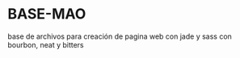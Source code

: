 # BASE-MAO

base de archivos para creación de pagina web con jade y sass con bourbon, neat y bitters
